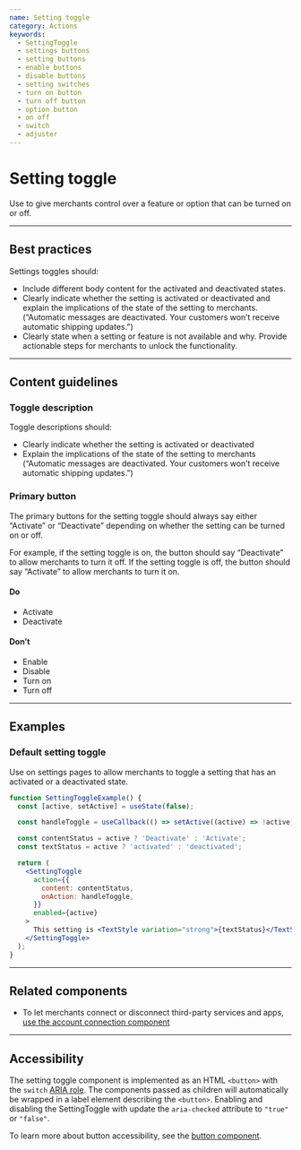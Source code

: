 ```yaml
---
name: Setting toggle
category: Actions
keywords:
  - SettingToggle
  - settings buttons
  - setting buttons
  - enable buttons
  - disable buttons
  - setting switches
  - turn on button
  - turn off button
  - option button
  - on off
  - switch
  - adjuster
---
```


# Setting toggle

Use to give merchants control over a feature or option that can be turned
on or off.

---

## Best practices

Settings toggles should:

- Include different body content for the activated and deactivated states.
- Clearly indicate whether the setting is activated or deactivated and explain the
  implications of the state of the setting to merchants. (“Automatic messages
  are deactivated. Your customers won’t receive automatic shipping updates.”)
- Clearly state when a setting or feature is not available and why. Provide
  actionable steps for merchants to unlock the functionality.

---

## Content guidelines

### Toggle description

Toggle descriptions should:

- Clearly indicate whether the setting is activated or deactivated
- Explain the implications of the state of the setting to merchants
  (“Automatic messages are deactivated. Your customers won’t receive automatic
  shipping updates.”)

### Primary button

The primary buttons for the setting toggle should always say either “Activate” or
“Deactivate” depending on whether the setting can be turned on or off.

For example, if the setting toggle is on, the button should say “Deactivate” to
allow merchants to turn it off. If the setting toggle is off, the button should
say “Activate” to allow merchants to turn it on.

<!-- dodont -->

#### Do

- Activate
- Deactivate

#### Don’t

- Enable
- Disable
- Turn on
- Turn off

<!-- end -->

---

## Examples

### Default setting toggle

Use on settings pages to allow merchants to toggle a setting that has an activated or a deactivated state.

```jsx
function SettingToggleExample() {
  const [active, setActive] = useState(false);

  const handleToggle = useCallback(() => setActive((active) => !active), []);

  const contentStatus = active ? 'Deactivate' : 'Activate';
  const textStatus = active ? 'activated' : 'deactivated';

  return (
    <SettingToggle
      action={{
        content: contentStatus,
        onAction: handleToggle,
      }}
      enabled={active}
    >
      This setting is <TextStyle variation="strong">{textStatus}</TextStyle>.
    </SettingToggle>
  );
}
```

---

## Related components

- To let merchants connect or disconnect third-party services and apps, [use the account connection component](https://polaris.shopify.com/components/account-connection)

---

## Accessibility

The setting toggle component is implemented as an HTML `<button>` with the `switch` [ARIA role](https://developer.mozilla.org/en-US/docs/Web/Accessibility/ARIA/Roles/switch_role).
The components passed as children will automatically be wrapped in a label element describing the `<button>`. Enabling and disabling the SettingToggle with update the `aria-checked` attribute to `"true"` or `"false"`.

To learn more about button accessibility, see the [button component](https://polaris.shopify.com/components/button).
